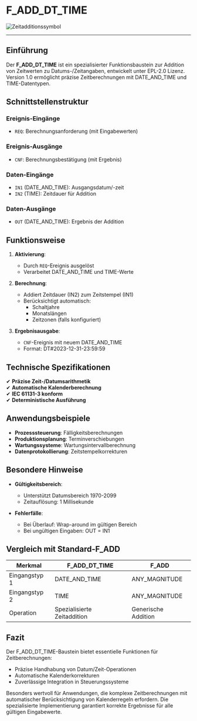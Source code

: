 # F_ADD_DT_TIME

![Zeitadditionssymbol](https://github.com/user-attachments/assets/1fda9baa-1d7c-4fa6-8c87-608436deefa8)

* * * * * * * * * *

## Einführung
Der **F_ADD_DT_TIME** ist ein spezialisierter Funktionsbaustein zur Addition von Zeitwerten zu Datums-/Zeitangaben, entwickelt unter EPL-2.0 Lizenz. Version 1.0 ermöglicht präzise Zeitberechnungen mit DATE_AND_TIME und TIME-Datentypen.

## Schnittstellenstruktur

### **Ereignis-Eingänge**
- `REQ`: Berechnungsanforderung (mit Eingabewerten)

### **Ereignis-Ausgänge**
- `CNF`: Berechnungsbestätigung (mit Ergebnis)

### **Daten-Eingänge**
- `IN1` (DATE_AND_TIME): Ausgangsdatum/-zeit
- `IN2` (TIME): Zeitdauer für Addition

### **Daten-Ausgänge**
- `OUT` (DATE_AND_TIME): Ergebnis der Addition

## Funktionsweise

1. **Aktivierung**:
   - Durch `REQ`-Ereignis ausgelöst
   - Verarbeitet DATE_AND_TIME und TIME-Werte

2. **Berechnung**:
   - Addiert Zeitdauer (IN2) zum Zeitstempel (IN1)
   - Berücksichtigt automatisch:
     - Schaltjahre
     - Monatslängen
     - Zeitzonen (falls konfiguriert)

3. **Ergebnisausgabe**:
   - `CNF`-Ereignis mit neuem DATE_AND_TIME
   - Format: DT#2023-12-31-23:59:59

## Technische Spezifikationen

✔ **Präzise Zeit-/Datumsarithmetik**  
✔ **Automatische Kalenderberechnung**  
✔ **IEC 61131-3 konform**  
✔ **Deterministische Ausführung**  

## Anwendungsbeispiele

- **Prozesssteuerung**: Fälligkeitsberechnungen
- **Produktionsplanung**: Terminverschiebungen
- **Wartungssysteme**: Wartungsintervallberechnung
- **Datenprotokollierung**: Zeitstempelkorrekturen

## Besondere Hinweise

- **Gültigkeitsbereich**: 
  - Unterstützt Datumsbereich 1970-2099
  - Zeitauflösung: 1 Millisekunde

- **Fehlerfälle**:
  - Bei Überlauf: Wrap-around im gültigen Bereich
  - Bei ungültigen Eingaben: OUT = IN1

## Vergleich mit Standard-F_ADD

| Merkmal        | F_ADD_DT_TIME | F_ADD       |
|----------------|---------------|-------------|
| Eingangstyp 1  | DATE_AND_TIME | ANY_MAGNITUDE |
| Eingangstyp 2  | TIME          | ANY_MAGNITUDE |
| Operation      | Spezialisierte Zeitaddition | Generische Addition |

## Fazit

Der F_ADD_DT_TIME-Baustein bietet essentielle Funktionen für Zeitberechnungen:

- Präzise Handhabung von Datum/Zeit-Operationen
- Automatische Kalenderkorrekturen
- Zuverlässige Integration in Steuerungssysteme

Besonders wertvoll für Anwendungen, die komplexe Zeitberechnungen mit automatischer Berücksichtigung von Kalenderregeln erfordern. Die spezialisierte Implementierung garantiert korrekte Ergebnisse für alle gültigen Eingabewerte.
